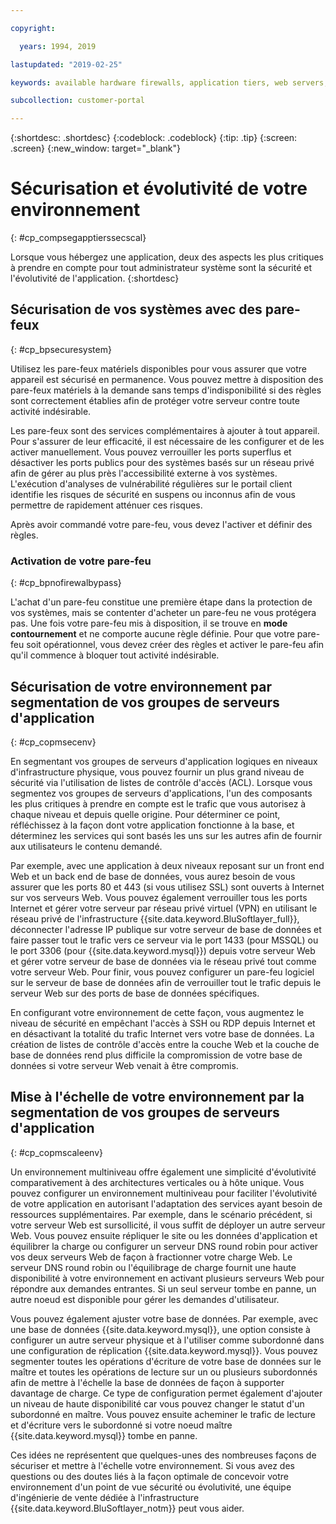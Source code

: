 ```yaml
---

copyright:

  years: 1994, 2019

lastupdated: "2019-02-25"

keywords: available hardware firewalls, application tiers, web servers, securing environment, activating firewall 

subcollection: customer-portal

---
```


{:shortdesc: .shortdesc}
{:codeblock: .codeblock}
{:tip: .tip}
{:screen: .screen}
{:new_window: target="_blank"}

# Sécurisation et évolutivité de votre environnement
{: #cp_compsegapptierssecscal}

Lorsque vous hébergez une application, deux des aspects les plus critiques à prendre en compte pour tout administrateur système sont la sécurité et l'évolutivité de l'application.
{:shortdesc}

## Sécurisation de vos systèmes avec des pare-feux
{: #cp_bpsecuresystem}

Utilisez les pare-feux matériels disponibles pour vous assurer que votre appareil est sécurisé en permanence. Vous pouvez mettre à disposition des pare-feux matériels à la demande sans temps d'indisponibilité si des règles sont correctement établies afin de protéger votre serveur contre toute activité indésirable.

Les pare-feux sont des services complémentaires à ajouter à tout appareil. Pour s'assurer de leur efficacité, il est nécessaire de les configurer et de les activer manuellement. Vous pouvez verrouiller les ports superflus et désactiver les ports publics pour des systèmes basés sur un réseau privé afin de gérer au plus près l'accessibilité externe à vos systèmes. L'exécution d'analyses de vulnérabilité régulières sur le portail client identifie les risques de sécurité en suspens ou inconnus afin de vous permettre de rapidement atténuer ces risques.

Après avoir commandé votre pare-feu, vous devez l'activer et définir des règles.

### Activation de votre pare-feu
{: #cp_bpnofirewalbypass}

L'achat d'un pare-feu constitue une première étape dans la protection de vos systèmes, mais se contenter d'acheter un pare-feu ne vous protégera pas. Une fois votre pare-feu mis à disposition, il se trouve en **mode contournement** et ne comporte aucune règle définie. Pour que votre pare-feu soit opérationnel, vous devez créer des règles et activer le pare-feu afin qu'il commence à bloquer tout activité indésirable.


## Sécurisation de votre environnement par segmentation de vos groupes de serveurs d'application
{: #cp_copmsecenv}

En segmentant vos groupes de serveurs d'application logiques en niveaux d'infrastructure physique, vous pouvez fournir un plus grand niveau de sécurité via l'utilisation de listes de contrôle d'accès (ACL). Lorsque vous segmentez vos groupes de serveurs d'applications, l'un des composants les plus critiques à prendre en compte est le trafic que vous autorisez à chaque niveau et depuis quelle origine. Pour déterminer ce point, réfléchissez à la façon dont votre application fonctionne à la base, et déterminez les services qui sont basés les uns sur les autres afin de fournir aux utilisateurs le contenu demandé.

Par exemple, avec une application à deux niveaux reposant sur un front end Web et un back end de base de données, vous aurez besoin de vous assurer que les ports 80 et 443 (si vous utilisez SSL) sont ouverts à Internet sur vos serveurs Web. Vous pouvez également verrouiller tous les ports Internet et gérer votre serveur par réseau privé virtuel (VPN) en utilisant le réseau privé de l'infrastructure {{site.data.keyword.BluSoftlayer_full}}, déconnecter l'adresse IP publique sur votre serveur de base de données et faire passer tout le trafic vers ce serveur via le port 1433 (pour MSSQL) ou le port 3306 (pour {{site.data.keyword.mysql}}) depuis votre serveur Web et gérer votre serveur de base de données via le réseau privé tout comme votre serveur Web. Pour finir, vous pouvez configurer un pare-feu logiciel sur le serveur de base de données afin de verrouiller tout le trafic depuis le serveur Web sur des ports de base de données spécifiques.

En configurant votre environnement de cette façon, vous augmentez le niveau de sécurité en empêchant l'accès à SSH ou RDP depuis Internet et en désactivant la totalité du trafic Internet vers votre base de données. La création de listes de contrôle d'accès entre la couche Web et la couche de base de données rend plus difficile la compromission de votre base de données si votre serveur Web venait à être compromis.

## Mise à l'échelle de votre environnement par la segmentation de vos groupes de serveurs d'application
{: #cp_copmscaleenv}

Un environnement multiniveau offre également une simplicité d'évolutivité comparativement à des architectures verticales ou à hôte unique. Vous pouvez configurer un environnement multiniveau pour faciliter l'évolutivité de votre application en autorisant l'adaptation des services ayant besoin de ressources supplémentaires. Par exemple, dans le scénario précédent, si votre serveur Web est sursollicité, il vous suffit de déployer un autre serveur Web. Vous pouvez ensuite répliquer le site ou les données d'application et équilibrer la charge ou configurer un serveur DNS round robin pour activer vos deux serveurs Web de façon à fractionner votre charge Web. Le serveur DNS round robin ou l'équilibrage de charge fournit une haute disponibilité à votre environnement en activant plusieurs serveurs Web pour répondre aux demandes entrantes. Si un seul serveur tombe en panne, un autre noeud est disponible pour gérer les demandes d'utilisateur.

Vous pouvez également ajuster votre base de données. Par exemple, avec une base de données {{site.data.keyword.mysql}}, une option consiste à configurer un autre serveur physique et à l'utiliser comme subordonné dans une configuration de réplication {{site.data.keyword.mysql}}. Vous pouvez segmenter toutes les opérations d'écriture de votre base de données sur le maître et toutes les opérations de lecture sur un ou plusieurs subordonnés afin de mettre à l'échelle la base de données de façon à supporter davantage de charge. Ce type de configuration permet également d'ajouter un niveau de haute disponibilité car vous pouvez changer le statut d'un subordonné en maître. Vous pouvez ensuite acheminer le trafic de lecture et d'écriture vers le subordonné si votre noeud maître {{site.data.keyword.mysql}} tombe en panne.

Ces idées ne représentent que quelques-unes des nombreuses façons de sécuriser et mettre à l'échelle votre environnement. Si vous avez des questions ou des doutes liés à la façon optimale de concevoir votre environnement d'un point de vue sécurité ou évolutivité, une équipe d'ingénierie de vente dédiée à l'infrastructure {{site.data.keyword.BluSoftlayer_notm}} peut vous aider.
